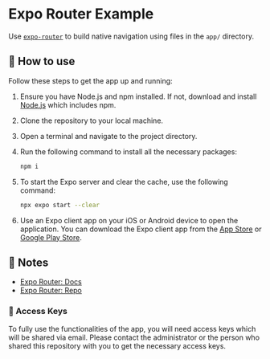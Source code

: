 # Expo Router Example

Use [`expo-router`](https://expo.github.io/router) to build native navigation using files in the `app/` directory.

## 🚀 How to use

Follow these steps to get the app up and running:

1. Ensure you have Node.js and npm installed. If not, download and install [Node.js](https://nodejs.org/) which includes npm.
2. Clone the repository to your local machine.
3. Open a terminal and navigate to the project directory.
4. Run the following command to install all the necessary packages:
   
    ```sh
    npm i
    ```

5. To start the Expo server and clear the cache, use the following command:

    ```sh
    npx expo start --clear
    ```

6. Use an Expo client app on your iOS or Android device to open the application. You can download the Expo client app from the [App Store](https://apps.apple.com/app/apple-store/id982107779) or [Google Play Store](https://play.google.com/store/apps/details?id=host.exp.exponent&hl=en&gl=US).

## 📝 Notes

- [Expo Router: Docs](https://expo.github.io/router)
- [Expo Router: Repo](https://github.com/expo/router)

### 🔑 Access Keys

To fully use the functionalities of the app, you will need access keys which will be shared via email. Please contact the administrator or the person who shared this repository with you to get the necessary access keys.
